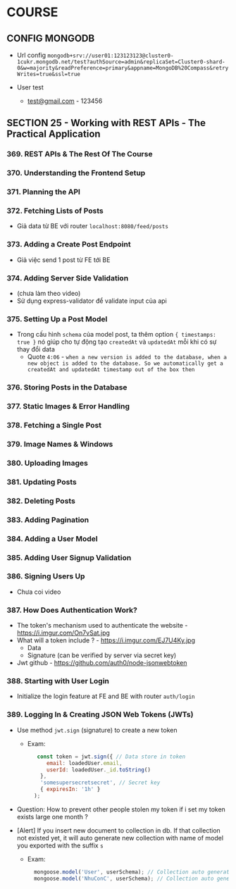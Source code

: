 # COURSE

## CONFIG MONGODB

- Url config `mongodb+srv://user01:123123123@cluster0-1cukr.mongodb.net/test?authSource=admin&replicaSet=Cluster0-shard-0&w=majority&readPreference=primary&appname=MongoDB%20Compass&retryWrites=true&ssl=true`

- User test
  - test@gmail.com - 123456

## SECTION 25 - Working with REST APIs - The Practical Application

### 369. REST APIs & The Rest Of The Course 

### 370. Understanding the Frontend Setup

### 371. Planning the API

### 372. Fetching Lists of Posts 

- Giả data từ BE với router `localhost:8080/feed/posts` 

### 373. Adding a Create Post Endpoint 

- Giả việc send 1 post từ FE tới BE

### 374. Adding Server Side Validation 

- (chưa làm theo video)
- Sử dụng express-validator để validate input của api 

### 375. Setting Up a Post Model

- Trong cấu hình `schema` của model post, ta thêm option `{ timestamps: true }` nó giúp cho tự động tạo `createdAt` và `updatedAt` mỗi khi có sự thay đổi data
  - Quote `4:06` - `when a new version is added to the database, when a new object is added to the database. So we automatically get a createdAt and updatedAt timestamp out of the box then` 

### 376. Storing Posts in the Database
### 377. Static Images & Error Handling
### 378. Fetching a Single Post
### 379. Image Names & Windows
### 380. Uploading Images
### 381. Updating Posts 
### 382. Deleting Posts 
### 383. Adding Pagination 
### 384. Adding a User Model 
### 385. Adding User Signup Validation 
### 386. Signing Users Up 

- Chưa coi video

### 387. How Does Authentication Work? 

- The token's mechanism used to authenticate the website - https://i.imgur.com/On7vSat.jpg 
- What will a token include ? - https://i.imgur.com/EJ7U4Ky.jpg 
  - Data
  - Signature (can be verified by server via secret key)
- Jwt github - https://github.com/auth0/node-jsonwebtoken

### 388. Starting with User Login

- Initialize the login feature at FE and BE with router `auth/login`

### 389. Logging In & Creating JSON Web Tokens (JWTs)

- Use method `jwt.sign` (signature) to create a new token
  - Exam:
    ```javascript
       const token = jwt.sign({ // Data store in token
          email: loadedUser.email,
          userId: loadedUser._id.toString()
        },
        'somesupersecretsecret', // Secret key
        { expiresIn: '1h' }
      );
    ```
    
- Question: How to prevent other people stolen my token if i set my token exists large one month ?

- [Alert] If you insert new document to collection in db. If that collection not existed yet, it will auto generate new collection with name of model you exported with the suffix `s`
  - Exam: 
    ```javascript
      mongoose.model('User', userSchema); // Collection auto generate with name `users`
      mongoose.model('NhuConC', userSchema); // Collection auto generate with name `nhuconcs`
    ```



